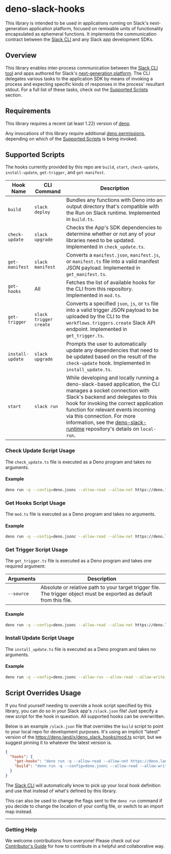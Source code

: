 # deno-slack-hooks

This library is intended to be used in applications running on Slack's
next-generation application platform, focused on remixable units of
functionality encapsulated as ephemeral functions. It implements the
communication contract between the [Slack CLI][cli] and any Slack app
development SDKs.

## Overview

This library enables inter-process communication between the
[Slack CLI tool][cli] and apps authored for Slack's
[next-generation platform][nextgen]. The CLI delegates various tasks to the
application SDK by means of invoking a process and expecting specific kinds of
responses in the process' resultant stdout. For a full list of these tasks,
check out the [Supported Scripts](#supported-scripts) section.

## Requirements

This library requires a recent (at least 1.22) version of
[deno](https://deno.land).

Any invocations of this library require additional
[deno permissions](https://deno.land/manual/getting_started/permissions),
depending on which of the [Supported Scripts](#supported-scripts) is being
invoked.

## Supported Scripts

The hooks currently provided by this repo are `build`, `start`, `check-update`,
`install-update`, `get-trigger`, and `get-manifest`.

| Hook Name        | CLI Command            | Description                                                                                                                                                                                                                                                                                                                                                                                      |
| ---------------- | ---------------------- | ------------------------------------------------------------------------------------------------------------------------------------------------------------------------------------------------------------------------------------------------------------------------------------------------------------------------------------------------------------------------------------------------ |
| `build`          | `slack deploy`         | Bundles any functions with Deno into an output directory that's compatible with the Run on Slack runtime. Implemented in `build.ts`.                                                                                                                                                                                                                                                             |
| `check-update`   | `slack upgrade`        | Checks the App's SDK dependencies to determine whether or not any of your libraries need to be updated. Implemented in `check_update.ts`.                                                                                                                                                                                                                                                        |
| `get-manifest`   | `slack manifest`       | Converts a `manifest.json`, `manifest.js`, or `manifest.ts` file into a valid manifest JSON payload. Implemented in `get_manifest.ts`.                                                                                                                                                                                                                                                           |
| `get-hooks`      | All                    | Fetches the list of available hooks for the CLI from this repository. Implemented in `mod.ts`.                                                                                                                                                                                                                                                                                                   |
| `get-trigger`    | `slack trigger create` | Converts a specified `json`, `js`, or `ts` file into a valid trigger JSON payload to be uploaded by the CLI to the `workflows.triggers.create` Slack API endpoint. Implemented in `get_trigger.ts`.                                                                                                                                                                                              |
| `install-update` | `slack upgrade`        | Prompts the user to automatically update any dependencies that need to be updated based on the result of the `check-update` hook. Implemented in `install_update.ts`.                                                                                                                                                                                                                            |
| `start`          | `slack run`            | While developing and locally running a deno-slack-based application, the CLI manages a socket connection with Slack's backend and delegates to this hook for invoking the correct application function for relevant events incoming via this connection. For more information, see the [deno-slack-runtime](https://github.com/slackapi/deno-slack-runtime) repository's details on `local-run`. |

### Check Update Script Usage

The `check_update.ts` file is executed as a Deno program and takes no arguments.

#### Example

```bash
deno run -q --config=deno.jsonc --allow-read --allow-net https://deno.land/x/deno_slack_hooks/check_update.ts
```

### Get Hooks Script Usage

The `mod.ts` file is executed as a Deno program and takes no arguments.

#### Example

```bash
deno run -q --config=deno.jsonc --allow-read --allow-net https://deno.land/x/deno_slack_hooks/mod.ts
```

### Get Trigger Script Usage

The `get_trigger.ts` file is executed as a Deno program and takes one required
argument:

| Arguments  | Description                                                                                                           |
| ---------- | --------------------------------------------------------------------------------------------------------------------- |
| `--source` | Absolute or relative path to your target trigger file. The trigger object must be exported as default from this file. |

#### Example

```bash
deno run -q --config=deno.jsonc --allow-read --allow-net https://deno.land/x/deno_slack_hooks/get_trigger.ts --source="./trigger.ts"
```

### Install Update Script Usage

The `install_update.ts` file is executed as a Deno program and takes no
arguments.

#### Example

```bash
deno run -q --config=deno.jsonc --allow-run --allow-read --allow-write --allow-net https://deno.land/x/deno_slack_hooks/install_update.ts
```

## Script Overrides Usage

If you find yourself needing to override a hook script specified by this
library, you can do so in your Slack app's `/slack.json` file! Just specify a
new script for the hook in question. All supported hooks can be overwritten.

Below is an example `/slack.json` file that overrides the `build` script to
point to your local repo for development purposes. It's using an implicit
"latest" version of the <https://deno.land/x/deno_slack_hooks/mod.ts> script,
but we suggest pinning it to whatever the latest version is.

```json
{
  "hooks": {
    "get-hooks": "deno run -q --allow-read --allow-net https://deno.land/x/deno_slack_hooks/mod.ts",
    "build": "deno run -q --config=deno.jsonc --allow-read --allow-write --allow-net --allow-run file:///<path-to-your-local-repo>/mod.ts"
  }
}
```

The [Slack CLI][cli] will automatically know to pick up your local hook
definition and use that instead of what's defined by this library.

This can also be used to change the flags sent to the `deno run` command if you
decide to change the location of your config file, or switch to an import map
instead.

---

### Getting Help

We welcome contributions from everyone! Please check out our
[Contributor's Guide](https://github.com/slackapi/deno-slack-hooks/blob/main/.github/CONTRIBUTING.md)
for how to contribute in a helpful and collaborative way.

[cli]: https://github.com/slackapi/slack-cli
[nextgen]: https://api.slack.com/automation
